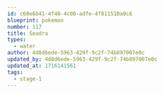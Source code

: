 ```yaml
---
id: c60e6b41-4f40-4c00-adfe-4f811510a0c6
blueprint: pokemon
number: 117
title: Seadra
types:
  - water
author: 4d8d6ede-5963-429f-9c2f-74b897007e0c
updated_by: 4d8d6ede-5963-429f-9c2f-74b897007e0c
updated_at: 1716141561
tags:
  - stage-1
---
```

